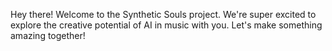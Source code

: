 Hey there! Welcome to the Synthetic Souls project. We're super excited to explore the creative potential of AI in music with you. Let's make something amazing together!

